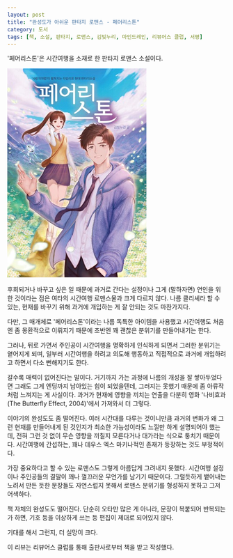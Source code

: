 ```yaml
---
layout: post
title: "완성도가 아쉬운 판타지 로맨스 - 페어리스톤"
category: 도서
tags: [책, 소설, 판타지, 로맨스, 김빛누리, 마인드레인, 리뷰어스 클럽, 서평]
---
```


'페어리스톤'은
시간여행을 소재로 한 판타지 로맨스 소설이다.

![표지](/images/fairy-stone-book-h480.jpg)

후회되거나 바꾸고 싶은 일 때문에 과거로 간다는 설정이나
그게 (말하자면) 연인을 위한 것이라는 점은
여타의 시간여행 로맨스물과 크게 다르지 않다.
나름 클리셰라 할 수 있는,
현재를 바꾸기 위해 과거에 개입하는 게 잘 안되는 것도 마찬가지다.

다만, 그 매개체로 '페어리스톤'이라는 나름 독특한 아이템을 사용했고
시간여행도 처음엔 좀 몽환적으로 이뤄지기 때문에
초반엔 꽤 괜찮은 분위기를 만들어내기는 한다.

그러나, 뒤로 가면서 주인공이 시간여행을 명확하게 인식하게 되면서
그러한 분위기는 옅어지게 되며,
일부러 시간여행을 하려고 의도해 행동하고
직접적으로 과거에 개입하려고 하면서
다소 뻔해지기도 한다.

갈수록 매력이 없어진다는 말이다.
거기까지 가는 과정에 나름의 개성을 잘 쌓아두었다면
그래도 그게 엔딩까지 남아있는 힘이 되었을텐데,
그러지는 못했기 때문에 좀 아류작처럼 느껴지는 게 사실이다.
과거가 현재에 영향을 끼치는 연출을
다분히 영화 '나비효과(The Butterfly Effect, 2004)'에서 가져와서 더 그렇다.

이야기의 완성도도 좀 떨어진다.
여러 시간대를 다루는 것이니만큼 과거의 변화가 왜 그런 현재를 만들어내게 된 것인지가
최소한 가능성이라도 느낄만 하게 설명되어야 했는데,
전혀 그런 것 없이 무슨 영향을 끼칠지 모른다거나 대가라는 식으로 퉁치기 때문이다.
시간여행에 간섭하는, 꽤나 데우스 엑스 마키나적인 존재가 등장하는 것도 부정적이다.

가장 중요하다고 할 수 있는 로맨스도 그렇게 아름답게 그려내지 못했다.
시간여행 설정이나 주인공들의 결말이 꽤나 껄끄러운 무언가를 남기기 때문이다.
그럴듯하게 뱉어내는 노려서 만든 듯한 문장들도
자연스럽지 못해서 로맨스 분위기를 형성하지 못하고 그저 어색하다.

책 자체의 완성도도 떨어진다.
단순히 오타만 많은 게 아니라,
문장이 복붙되어 반복되는가 하면,
기호 등을 이상하게 쓰는 등
편집이 제대로 되어있지 않다.

기대를 해서 그런지, 더 실망이 크다.



<div class="im im-info">
이 리뷰는 리뷰어스 클럽를 통해 출판사로부터 책을 받고 작성했다.
</div>
